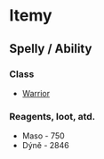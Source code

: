 # Itemy
## Spelly / Ability
### Class
- [Warrior](https://wotlk.evowow.com/?class=1#spells:type=7:0+3+9+1)


### Reagents, loot, atd.
- Maso - 750
- Dýně - 2846
